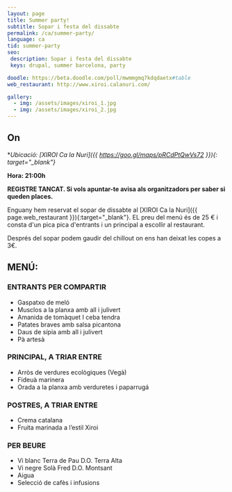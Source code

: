 ```yaml
---
layout: page
title: Summer party!
subtitle: Sopar i festa del dissabte
permalink: /ca/summer-party/
language: ca
tid: summer-party
seo:
 description: Sopar i festa del dissabte
 keys: drupal, summer barcelona, party

doodle: https://beta.doodle.com/poll/mwmmgmq7kdqdaetx#table
web_restaurant: http://www.xiroi.calanuri.com/

gallery:
  - img: /assets/images/xiroi_1.jpg
  - img: /assets/images/xiroi_2.jpg
---
```


## On

**Ubicació: [XIROI Ca la Nuri]({{ https://goo.gl/maps/pRCdPtQwVs72 }}){: target="_blank"}*

**Hora: 21:00h**

**REGISTRE TANCAT. Si vols apuntar-te avisa als organitzadors per saber si queden places.**

Enguany hem reservat el sopar de dissabte al [XIROI Ca la Nuri]({{ page.web_restaurant }}){:target="_blank"}. EL preu del menú és de 25 € i consta d'un pica pica d'entrants i un principal a escollir al restaurant.

Després del sopar podem gaudir del chillout on ens han deixat les copes a 3€.


## MENÚ:
### ENTRANTS PER COMPARTIR
- Gaspatxo de meló
- Musclos a la planxa amb all i julivert
- Amanida de tomàquet I ceba tendra
- Patates braves amb salsa picantona
- Daus de sípia amb all i julivert
- Pà artesà

### PRINCIPAL, A TRIAR ENTRE
- Arròs de verdures ecològiques (Vegà)
- Fideuà marinera
- Orada a la planxa amb verduretes i paparrugá

### POSTRES, A TRIAR ENTRE
- Crema catalana
- Fruita marinada a l’estil Xiroi

### PER BEURE
- Vi blanc Terra de Pau D.O. Terra Alta
- Vi negre Solà Fred D.O. Montsant
- Aigua
- Selecció de cafès i infusions
